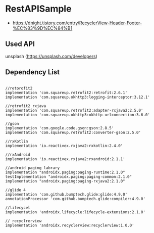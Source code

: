 # RestAPISample

- https://dnight.tistory.com/entry/RecyclerView-Header-Footer-%EC%83%9D%EC%84%B1

## Used API
unsplash (https://unsplash.com/developers)


## Dependency List
~~~~

//retorofit2
implementation 'com.squareup.retrofit2:retrofit:2.6.1'
implementation 'com.squareup.okhttp3:logging-interceptor:3.12.1'

//retrofit2 rxjava
implementation 'com.squareup.retrofit2:adapter-rxjava2:2.5.0'
implementation 'com.squareup.okhttp3:okhttp-urlconnection:3.6.0'

//gson
implementation 'com.google.code.gson:gson:2.8.5'
implementation 'com.squareup.retrofit2:converter-gson:2.5.0'
    
//rxKotlin
implementation 'io.reactivex.rxjava2:rxkotlin:2.4.0'

//rxAndroid
implementation 'io.reactivex.rxjava2:rxandroid:2.1.1'

//android paging labrary
implementation "androidx.paging:paging-runtime:2.1.0"
testImplementation "androidx.paging:paging-common:2.1.0"
implementation "androidx.paging:paging-rxjava2:2.1.0"

//glide 4
implementation 'com.github.bumptech.glide:glide:4.9.0'
annotationProcessor 'com.github.bumptech.glide:compiler:4.9.0'

//lifecycel
implementation 'androidx.lifecycle:lifecycle-extensions:2.1.0'
    
// recyclrerview
implementation 'androidx.recyclerview:recyclerview:1.0.0'

~~~~~

